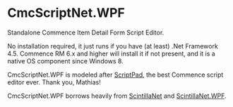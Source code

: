 # CmcScriptNet.WPF
Standalone Commence Item Detail Form Script Editor.

No installation required, it just runs if you have (at least) .Net Framework 4.5. Commence RM 6.x and higher will install it if not present, and it is a native OS component since Windows 8.

CmcScriptNet.WPF is modeled after <a href="http://users.telenet.be/thiam/scriptpad.htm">ScriptPad</a>, the best Commence script editor ever. Thank you, Mathias!

CmcScriptNet.WPF borrows heavily from <a href="https://github.com/jacobslusser/ScintillaNET">ScintillaNet</a> and <a href="https://github.com/Stumpii/ScintillaNET.WPF">ScintillaNet.WPF</a>.
